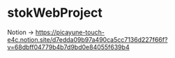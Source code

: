 # stokWebProject
Notion -> https://picayune-touch-e4c.notion.site/d7edda09b97a490ca5cc7136d227f66f?v=68dbff04779b4b7d9bd0e84055f639b4

